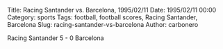 Title: Racing Santander vs. Barcelona, 1995/02/11
Date: 1995/02/11 00:00
Category: sports
Tags: football, football scores, Racing Santander, Barcelona
Slug: racing-santander-vs-barcelona
Author: carbonero


Racing Santander 5 - 0 Barcelona
